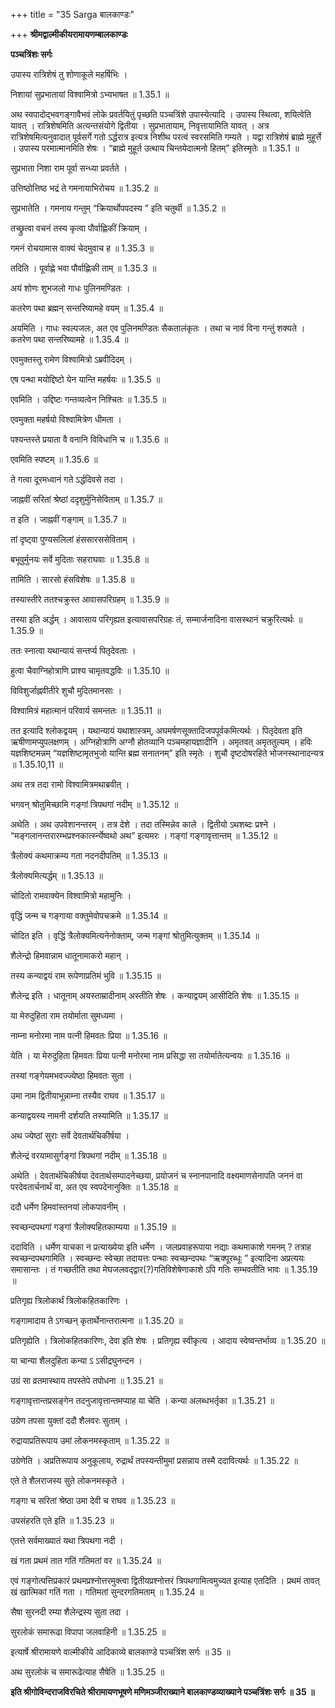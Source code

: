 +++
title = "35 Sarga बालकाण्डः"

+++
**श्रीमद्वाल्मीकीयरामायणम्बालकाण्डः**

**पञ्चत्रिंशः सर्गः**

उपास्य रात्रिशेषं तु शोणाकूले महर्षिभिः ।

निशायां सुप्रभातायां विश्वामित्रो ऽभ्यभाषत ॥ 1.35.1 ॥

अथ स्वपादोद्भवगङ्गावैभवं लोके प्रवर्तयितुं पृच्छति पञ्चत्रिंशे उपास्येत्यादि । उपास्य स्थित्वा, शयित्वेति यावत् । रात्रिशेषमिति अत्यन्तसंयोगे द्वितीया । सुप्रभातायाम्, निवृत्तायामिति यावत् । अत्र रात्रिशेषमित्यनुवादात् पूर्वसर्गे गतो ऽर्द्धरात्र इत्यत्र निशीथ परत्वं स्वरसमिति गम्यते । यद्वा रात्रिशेषं ब्राह्मे मुहूर्त्ते । उपास्य परमात्मानमिति शेषः । “ब्राह्मे मुहूर्त उत्थाय चिन्तयेदात्मनो हितम्” इतिस्मृतेः ॥ 1.35.1 ॥

सुप्रभाता निशा राम पूर्वा सन्ध्या प्रवर्तते ।

उत्तिष्ठोत्तिष्ठ भद्रं ते गमनायाभिरोचय ॥ 1.35.2 ॥

सुप्रभातेति । गमनाय गन्तुम् “क्रियार्थोपपदस्य ” इति चतुर्थी ॥ 1.35.2 ॥

तच्छ्रुत्वा वचनं तस्य कृत्वा पौर्वाह्णिकीं क्रियाम् ।

गमनं रोचयामास वाक्यं चेदमुवाच ह ॥ 1.35.3 ॥

तदिति । पूर्वाह्णे भवा पौर्वाह्णिकी ताम् ॥ 1.35.3 ॥

अयं शोणः शुभजलो गाधः पुलिनमण्डितः ।

कतरेण पथा ब्रह्मन् सन्तरिष्यामहे वयम् ॥ 1.35.4 ॥

अयमिति । गाधः स्वल्पजलः, अत एव पुलिनमण्डितः सैकतालंकृतः । तथा च नावं विना गन्तुं शक्यते । कतरेण पथा सन्तरिष्यामहे ॥ 1.35.4 ॥

एवमुक्तस्तु रामेण विश्वामित्रो ऽब्रवीदिदम् ।

एष पन्था मयोद्दिष्टो येन यान्ति महर्षयः ॥ 1.35.5 ॥

एवमिति । उद्दिष्टः गन्तव्यत्वेन निश्चितः ॥ 1.35.5 ॥

एवमुक्ता महर्षयो विश्वामित्रेण धीमता ।

पश्यन्तस्ते प्रयाता वै वनानि विविधानि च ॥ 1.35.6 ॥

एवमिति स्पष्टम् ॥ 1.35.6 ॥

ते गत्वा दूरमध्वानं गते ऽर्द्धदिवसे तदा ।

जाह्नवीं सरितां श्रेष्ठां ददृशुर्मुनिसेविताम् ॥ 1.35.7 ॥

त इति । जाह्नवीं गङ्गाम् ॥ 1.35.7 ॥

तां दृष्ट्वा पुण्यसलिलां हंससारससेविताम् ।

बभूवुर्मुनयः सर्वे मुदिताः सहराघवाः ॥ 1.35.8 ॥

तामिति । सारसो हंसविशेषः ॥ 1.35.8 ॥

तस्यास्तीरे ततश्चक्रुस्त आवासपरिग्रहम् ॥ 1.35.9 ॥

तस्या इति अर्द्धम् । आवासाय परिगृह्यत इत्यावासपरिग्रहः तं, सम्मार्जनादिना वासस्थानं चक्रुरित्यर्थः ॥ 1.35.9 ॥

ततः स्नात्वा यथान्यायं सन्तर्प्य पितृदेवताः ।

हुत्वा चैवाग्निहोत्राणि प्राश्य चामृतवद्धविः ॥ 1.35.10 ॥

विविशुर्जाह्नवीतीरे शुचौ मुदितमानसाः ।

विश्वामित्रं महात्मानं परिवार्य समन्ततः ॥ 1.35.11 ॥

तत इत्यादि श्लोकद्वयम् । यथान्यायं यथाशास्त्रम्, अघमर्षणसूक्तादिजपपूर्वकमित्यर्थः । पितृदेवता इति ऋषीणामप्युपलक्षणम् । अग्निहोत्राणि अग्नौ होतव्यानि पञ्चमहायज्ञादीनि । अमृतवत् अमृततुल्यम् । हविः यज्ञशिष्टमन्नम् “यज्ञशिष्टामृतभुजो यान्ति ब्रह्म सनातनम्” इति स्मृतेः । शुचौ दृष्टदोषरहिते भोजनस्थानादन्यत्र ॥ 1.35.10,11 ॥

अथ तत्र तदा रामो विश्वामित्रमथाब्रवीत् ।

भगवन् श्रोतुमिच्छामि गङ्गां त्रिपथगां नदीम् ॥ 1.35.12 ॥

अथेति । अथ उपवेशानन्तरम् । तत्र देशे । तदा तस्मिन्नेव काले । द्वितीयो ऽथशब्दः प्रश्ने । “मङ्गलानन्तरारम्भप्रश्नकार्त्स्न्येष्वथो अथ” इत्यमरः । गङ्गां गङ्गावृत्तान्तम् ॥ 1.35.12 ॥

त्रैलोक्यं कथमाक्रम्य गता नदनदीपतिम् ॥ 1.35.13 ॥

त्रैलोक्यमित्यर्द्धम् ॥ 1.35.13 ॥

चोदितो रामवाक्येन विश्वामित्रो महामुनिः ।

वृद्धिं जन्म च गङ्गाया वक्तुमेवोपचक्रमे ॥ 1.35.14 ॥

चोदित इति । वृद्धिं त्रैलोक्यमित्यनेनोक्ताम्, जन्म गङ्गां श्रोतुमित्युक्तम् ॥ 1.35.14 ॥

शैलेन्द्रो हिमवान्नाम धातूनामाकरो महान् ।

तस्य कन्याद्वयं राम रूपेणाप्रतिमं भुवि ॥ 1.35.15 ॥

शैलेन्द्र इति । धातूनाम् अयस्ताम्रादीनाम् अस्तीति शेषः । कन्याद्वयम् आसीदिति शेषः ॥ 1.35.15 ॥

या मेरुदुहिता राम तयोर्माता सुमध्यमा ।

नाम्ना मनोरमा नाम पत्नी हिमवतः प्रिया ॥ 1.35.16 ॥

येति । या मेरुदुहिता हिमवतः प्रिया पत्नी मनोरमा नाम प्रसिद्धा सा तयोर्मातेत्यन्वयः ॥ 1.35.16 ॥

तस्यां गङ्गेयमभवज्ज्येष्ठा हिमवतः सुता ।

उमा नाम द्वितीयाभून्नाम्ना तस्यैव राघव ॥ 1.35.17 ॥

कन्याद्वयस्य नामनी दर्शयति तस्यामिति ॥ 1.35.17 ॥

अथ ज्येष्ठां सुराः सर्वे देवतार्थचिकीर्षया ।

शैलेन्द्रं वरयामासुर्गङ्गां त्रिपथगां नदीम् ॥ 1.35.18 ॥

अथेति । देवतार्थचिकीर्षया देवतार्थसम्पादनेच्छया, प्रयोजनं च स्नानपानादि वक्ष्यमाणसेनापति जननं वा परदेवतार्चनार्थं वा, अत एव स्वपदेनानुक्तिः ॥ 1.35.18 ॥

ददौ धर्मेण हिमवांस्तनयां लोकपावनीम् ।

स्वच्छन्दपथगां गङ्गां त्रैलोक्यहितकाम्यया ॥ 1.35.19 ॥

ददाविति । धर्मेण याचका न प्रत्याख्येया इति धर्मेण । जलप्रवाहरूपाया नद्याः कथमाकाशे गमनम् ? तत्राह स्वच्छन्दपथगामिति । स्वच्छन्दः स्वेच्छा तदायत्तः पन्थाः स्वच्छन्दपथः “ऋक्पूरब्धूः ” इत्यादिना अप्रत्ययः समासान्तः । तं गच्छतीति तथा मेघजलवद्द्वार(?)गतिविशेषेणाकाशे ऽपि गतिः सम्भवतीति भावः ॥ 1.35.19 ॥

प्रतिगृह्य त्रिलोकार्थं त्रिलोकहितकारिणः ।

गङ्गामादाय ते ऽगच्छन् कृतार्थेनान्तरात्मना ॥ 1.35.20 ॥

प्रतिगृह्येति । त्रिलोकहितकारिणः, देवा इति शेषः । प्रतिगृह्य स्वीकृत्य । आदाय स्वेष्वन्तर्भाव्य ॥ 1.35.20 ॥

या चान्या शैलदुहिता कन्या ऽ ऽसीद्रघुनन्दन ।

उग्रं सा व्रतमास्थाय तपस्तेपे तपोधना ॥ 1.35.21 ॥

गङ्गावृत्तान्तप्रसङ्गेन तदनुजावृत्तान्तमप्याह या चेति । कन्या अलब्धभर्तृका ॥ 1.35.21 ॥

उग्रेण तपसा युक्तां ददौ शैलवरः सुताम् ।

रुद्रायाप्रतिरूपाय उमां लोकनमस्कृताम् ॥ 1.35.22 ॥

उग्रेणेति । अप्रतिरूपाय अनुकूलाय, रुद्रार्थं तपस्यन्तीमुमां प्रसन्नाय तस्मै ददावित्यर्थः ॥ 1.35.22 ॥

एते ते शैलराजस्य सुते लोकनमस्कृते ।

गङ्गा च सरितां श्रेष्ठा उमा देवी च राघव ॥ 1.35.23 ॥

उपसंहरति एते इति ॥ 1.35.23 ॥

एतत्ते सर्वमाख्यातं यथा त्रिपथगा नदी ।

खं गता प्रथमं तात गतिं गतिमतां वर ॥ 1.35.24 ॥

एवं गङ्गोत्पत्तिप्रकारं प्रथमप्रश्नोत्तरमुक्त्वा द्वितीयप्रश्नोत्तरं त्रिपथगामित्वमुच्यत इत्याह एतदिति । प्रथमं तावत् खं खात्मिकां गतिं गता । गतिमतां सुन्दरगतिमताम् ॥ 1.35.24 ॥

सैषा सुरनदी रम्या शैलेन्द्रस्य सुता तदा ।

सुरलोकं समारूढा विपापा जलवाहिनी ॥ 1.35.25 ॥

इत्यार्षे श्रीरामायणे वाल्मीकीये आदिकाव्ये बालकाण्डे पञ्चत्रिंश सर्गः ॥ 35 ॥

अथ सुरलोकं च समारूढेत्याह सैषेति ॥ 1.35.25 ॥

**इति श्रीगोविन्दराजविरचिते श्रीरामायणभूषणे मणिमञ्जीराख्याने बालकाण्डव्याख्याने पञ्चत्रिंशः सर्गः ॥ 35 ॥**
